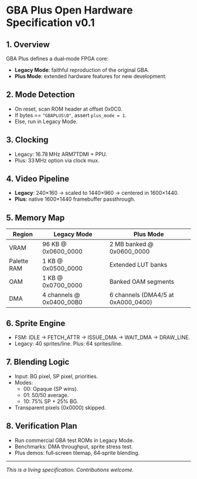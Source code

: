 # GBA Plus Open Hardware Specification v0.1

## 1. Overview
GBA Plus defines a dual‑mode FPGA core:
- **Legacy Mode**: faithful reproduction of the original GBA.
- **Plus Mode**: extended hardware features for new development.

## 2. Mode Detection
- On reset, scan ROM header at offset 0x0C0.
- If bytes == `"GBAPLUS\0"`, assert `plus_mode = 1`.
- Else, run in Legacy Mode.

## 3. Clocking
- Legacy: 16.78 MHz ARM7TDMI + PPU.
- Plus: 33 MHz option via clock mux.

## 4. Video Pipeline
- **Legacy**: 240×160 → scaled to 1440×960 → centered in 1600×1440.
- **Plus**: native 1600×1440 framebuffer passthrough.

## 5. Memory Map
| Region       | Legacy Mode                  | Plus Mode                        |
|--------------|------------------------------|----------------------------------|
| VRAM         | 96 KB @ 0x0600_0000          | 2 MB banked @ 0x0600_0000        |
| Palette RAM  | 1 KB @ 0x0500_0000           | Extended LUT banks               |
| OAM          | 1 KB @ 0x0700_0000           | Banked OAM segments              |
| DMA          | 4 channels @ 0x0400_00B0     | 6 channels (DMA4/5 at 0xA000_0400)|

## 6. Sprite Engine
- FSM: IDLE → FETCH_ATTR → ISSUE_DMA → WAIT_DMA → DRAW_LINE.
- Legacy: 40 sprites/line. Plus: 64 sprites/line.

## 7. Blending Logic
- Input: BG pixel, SP pixel, priorities.
- Modes:
  - 00: Opaque (SP wins).
  - 01: 50/50 average.
  - 10: 75% SP + 25% BG.
- Transparent pixels (0x0000) skipped.

## 8. Verification Plan
- Run commercial GBA test ROMs in Legacy Mode.
- Benchmarks: DMA throughput, sprite stress test.
- Plus demos: full‑screen tilemap, 64‑sprite blending.

---

*This is a living specification. Contributions welcome.*
